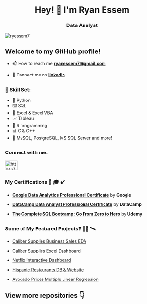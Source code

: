 <h1 align="center">Hey! 👋 I'm Ryan Essem</h1>
<h3 align="center">Data Analyst</h3>

<p align="left"> <img src="https://komarev.com/ghpvc/?username=ryessem7&label=Profile%20views&color=0e75b6&style=flat" alt="ryessem7" /> </p>

## Welcome to my GitHub profile!
  
- 📫 How to reach me **ryanessem7@gmail.com**

- 🤝 Connect me on **[linkedIn](https://www.linkedin.com/in/ryan-e-52950824a/)**

##

### 🧮 Skill Set:
- 🐍 Python
- ⌨️ SQL
- 🔢 Excel & Excel VBA
- 📈 Tableau 
- 🎯 R programming
- 📊 C & C++
- 📝 MySQL, PostgreSQL, MS SQL Server
  and more!

##

<h3 align="left">Connect with me:</h3>
<p align="left">
<a href="https://www.linkedin.com/in/ryan-e-52950824a//" target="blank"><img align="center" src="https://raw.githubusercontent.com/rahuldkjain/github-profile-readme-generator/master/src/images/icons/Social/linked-in-alt.svg" alt="https://www.linkedin.com/in/ryan-e-52950824a/" height="30" width="40" /></a>
</p>


##
### My Certifications 📜 🎓 ✔️

- [**Google Data Analytics Professional Certificate**](https://coursera.org/verify/professional-cert/82GWUN7AA2LB) by **Google**

- [**DataCamp Data Analyst Professional Certificate**](https://www.datacamp.com/certificate/DA0024410007380) by **DataCamp**

- [**The Complete SQL Bootcamp: Go From Zero to Hero**](https://www.udemy.com/certificate/UC-a0b8d734-0741-4779-abbe-5e77b78b1d92/) by **Udemy**

##
### Some of My Featured Projects❓ 👨‍💻 🛰️

- [Caliber Supplies Business Sales EDA](https://github.com/)

- [Caliber Supplies Excel Dashboard](https://github.com)

- [Netflix Interactive Dashboard](https://public.tableau.com/app/profile/ryan.essem/viz/NetflixDashBoard_16895668160690/NetlfixDashboard)

- [Hispanic Restaurants DB & Website](https://github.com)

- [Avocado Prices Multiple Linear Regression](https://github.com)

## View more repositories 👇
